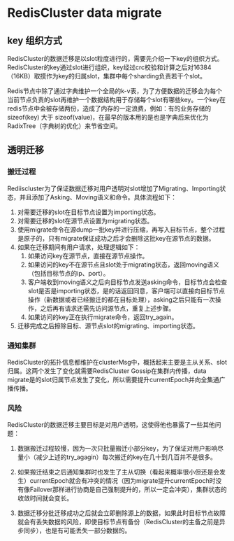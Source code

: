 # RedisCluster data migrate

## key 组织方式
RedisCluster的数据迁移是以slot粒度进行的，需要先介绍一下key的组织方式。RedisCluster的key通过slot进行组织，key经过crc校验和计算之后对16384（16KB）取摸作为key的归属slot，集群中每个sharding负责若干个slot。

Redis节点中除了通过字典维护一个全局的k-v表，为了方便数据的迁移会为每个当前节点负责的slot再维护一个数据结构用于存储每个slot有哪些key。一个key在redis节点中会被存储两份，造成了内存的一定浪费，例如：有的业务存储的sizeof(key) 大于 sizeof(value)，在最早的版本用的是也是字典后来优化为RadixTree（字典树的优化）来节省空间。

## 透明迁移

### 搬迁过程
Rediiscluster为了保证数据迁移对用户透明对slot增加了Migrating、Importing状态，并且添加了Asking、Moving语义和命令。具体流程如下：

1. 对需要迁移的slot在目标节点设置为importing状态。
2. 对需要迁移的slot在源节点设置为migrating状态。
3. 使用migrate命令在源dump一批key并进行压缩，再写入目标节点，整个过程是原子的，只有migrate保证成功之后才会删除这批key在源节点的数据。
4. 如果在迁移期间有用户请求，处理逻辑如下：
	1. 如果访问key在源节点，直接在源节点操作。
	2. 如果访问的key不在源节点且slot处于migrating状态，返回moving语义（包括目标节点的ip、port）。
	3. 客户端收到moving语义之后向目标节点发送asking命令，目标节点会检查slot是否是importing状态，是的话返回同意，客户端可以直接向目标节点操作（新数据或者已经搬迁的都在目标处理），asking之后只能有一次操作，之后再有请求还需先访问源节点，重复上述步骤。
	4. 如果访问的key正在执行migrate命令，返回try_again。
5. 迁移完成之后擦除目标、源节点slot的migrating、importing状态。

### 通知集群
RedisCluster的拓扑信息都维护在clusterMsg中，概括起来主要是主从关系、slot归属。这两个发生了变化就需要RedisCluster Gossip在集群内传播，data migrate是的slot归属节点发生了变化，所以需要提升currentEpoch并向全集通广播传播。

### 风险
RedisCluster的数据迁移主要目标是对用户透明，这使得他也暴露了一些其他问题：

1. 数据搬迁过程较慢，因为一次只批量搬迁小部分key，为了保证对用户影响尽量小（减少上述的try_agagin）每次搬迁的key在几十到几百并不是很多。

2. 如果搬迁结束之后通知集群时也发生了主从切换（看起来概率很小但还是会发生）currentEpoch就会有冲突的情况（因为migrate提升currentEpoch时没有像Failover那样进行协商是自己强制提升的，所以一定会冲突），集群状态的收敛时间就会变长。

3. 数据迁移分批迁移成功之后就会立即删除源上的数据，如果此时目标节点故障就会有丢失数据的风险，即使目标节点有备份（RedisCluster的主备之前是异步同步），也是有可能丢失一部分数据的。

